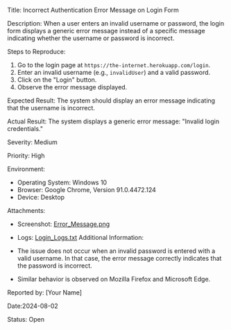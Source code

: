 Title: Incorrect Authentication Error Message on Login Form

Description: When a user enters an invalid username or password, the login form displays a generic error message instead of a specific message indicating whether the username or password is incorrect.

Steps to Reproduce:

1. Go to the login page at `https://the-internet.herokuapp.com/login`.
2. Enter an invalid username (e.g., `invalidUser`) and a valid password.
3. Click on the "Login" button.
4. Observe the error message displayed.

Expected Result: The system
should
display an error message indicating that the username is incorrect.

Actual Result: The system displays a generic error message: "Invalid login credentials."

Severity: Medium

Priority: High

Environment:

- Operating System: Windows 10
- Browser: Google Chrome, Version 91.0.4472.124
- Device: Desktop

Attachments:

- Screenshot: [Error_Message.png](#)
- Logs: [Login_Logs.txt](#)
Additional Information:

- The issue does not occur when an invalid password is entered with a valid username. In that case, the error message correctly indicates that the password is incorrect.
- Similar behavior is observed on Mozilla Firefox and Microsoft Edge.

Reported by: [Your Name]

Date:2024-08-02

Status: Open